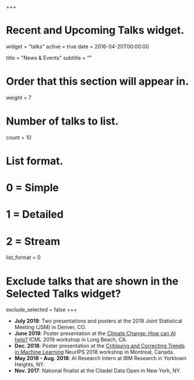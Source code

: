 +++
# Recent and Upcoming Talks widget.
widget = "talks"
active = true
date = 2016-04-20T00:00:00

title = "News & Events"
subtitle = ""

# Order that this section will appear in.
weight = 7

# Number of talks to list.
count = 10

# List format.
#   0 = Simple
#   1 = Detailed
#   2 = Stream
list_format = 0

# Exclude talks that are shown in the Selected Talks widget?
exclude_selected = false
+++

* <b>July 2019</b>: Two presentations and posters at the 2019 Joint Statistical Meeting (JSM) in Denver, CO.
* <b>June 2019</b>: Poster presentation at the [Climate Change: How can AI help?](https://www.climatechange.ai/ICML2019_workshop.html) ICML 2019 workshop in Long Beach, CA.
* <b>Dec. 2018</b>: Poster presentation at the [Critiquing and Correcting Trends in Machine Learning](https://ml-critique-correct.github.io/) NeurIPS 2018 workshop in Montreal, Canada.
* <b>May 2018 - Aug. 2018</b>: AI Research Intern at IBM Research in Yorktown Heights, NY.
* <b>Nov. 2017</b>: National finalist at the Citadel Data Open in New York, NY.
